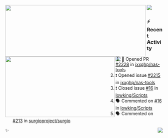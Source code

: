 <p>
  <p>
  <img align="left" width="450" height="165" src="https://github-readme-stats.vercel.app/api?username=lowking&bg_color=0D1116&theme=synthwave&show_icons=true&hide_border=true&line_height=20&title_color=4E7C65&icon_color=555&show_owner=true&text_color=777&count_private=true"/>
  </p>
  <p>
  <img align="left" width="350" height="195" src="https://github-readme-stats.vercel.app/api/top-langs/?layout=compact&username=lowking&bg_color=0D1116&theme=synthwave&show_icons=true&hide_border=true&line_height=20&title_color=4E7C65&icon_color=555&show_owner=true&text_color=777&hide&langs_count=4"/>
  </p>
  <p>
    <a align="left" href="https://t.me/Violettoy_bot"><img src="https://img.shields.io/badge/Telegram-%2352A4DB.svg?&style=social&logo=telegram&logoColor=white" /></a>&nbsp;&nbsp;
<!--     <img align="left" src="https://github.com/lowking/lowking/workflows/Waka%20Readme/badge.svg" />&nbsp;&nbsp; -->
    <img align="left" src="https://github.com/lowking/lowking/workflows/Activity%20Readme/badge.svg" />
  </p>
</p>

### :zap: Recent Activity

<!--START_SECTION:activity-->
1. 💪 Opened PR [#2228](https://github.com/jxxghp/nas-tools/pull/2228) in [jxxghp/nas-tools](https://github.com/jxxghp/nas-tools)
2. ❗️ Opened issue [#2215](https://github.com/jxxghp/nas-tools/issues/2215) in [jxxghp/nas-tools](https://github.com/jxxghp/nas-tools)
3. ❗️ Closed issue [#16](https://github.com/lowking/Scripts/issues/16) in [lowking/Scripts](https://github.com/lowking/Scripts)
4. 🗣 Commented on [#16](https://github.com/lowking/Scripts/issues/16) in [lowking/Scripts](https://github.com/lowking/Scripts)
5. 🗣 Commented on [#213](https://github.com/surgioproject/surgio/issues/213) in [surgioproject/surgio](https://github.com/surgioproject/surgio)
<!--END_SECTION:activity-->

✨<img align="right" src="http://profile-counter.glitch.me/lowking/count.svg"/>

